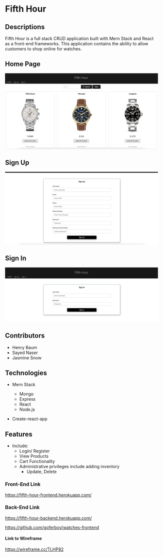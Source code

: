 # Fifth Hour

## Descriptions
Fifth Hour is a full stack CRUD application built with Mern Stack and React as a front-end frameworks. This application contains the ability to allow customers to shop online for watches.


## Home Page
![one](images/one.png)


## Sign Up
![two](images/two.png)


## Sign In
![three](images/three.png)


## Contributors

  * Henry Baum
  * Sayed Naser  
  * Jasmine Snow

## Technologies

* Mern Stack
  * Mongo
  * Express
  * React
  * Node.js

* Create-react-app

## Features
* Include:
  * Login/ Register
  * View Products
  * Cart Functionality
  * Administrative privileges include adding inventory
    * Update, Delete

### Front-End Link

https://fifth-hour-frontend.herokuapp.com/

### Back-End Link

https://fifth-hour-backend.herokuapp.com/

https://github.com/goferboy/watches-frontend


#### Link to Wireframe

https://wireframe.cc/TLHP82
